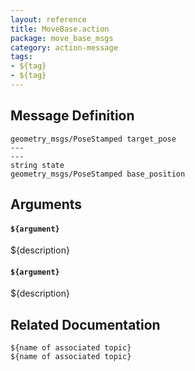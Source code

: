 ```yaml
---
layout: reference
title: MoveBase.action
package: move_base_msgs
category: action-message
tags: 
- ${tag}
- ${tag}
---
```


## Message Definition
```
geometry_msgs/PoseStamped target_pose
---
---
string state
geometry_msgs/PoseStamped base_position
```

## Arguments
#### `${argument}`
${description}

#### `${argument}`
${description}

## Related Documentation
``${name of associated topic}``  
``${name of associated topic}``  

